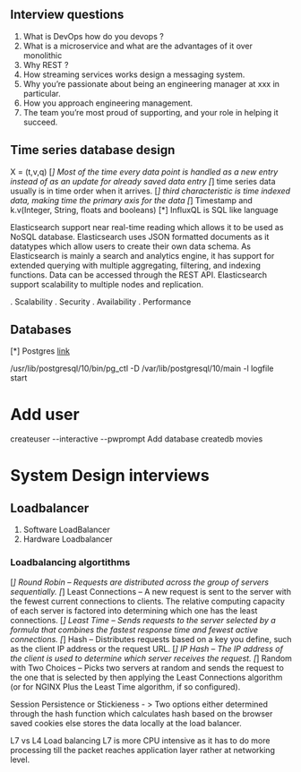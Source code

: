 ## Interview questions
1. What is DevOps how do you devops ?
2. What is a microservice and what are the advantages of it over monolithic
3. Why REST ?
4. How streaming services works design a messaging system.
5. Why you’re passionate about being an engineering manager at xxx in particular.
6. How you approach engineering management.
7. The team you’re most proud of supporting, and your role in helping it succeed.

## Time series database design
X = (t,v,q)
[*] Most of the time every data point is handled as a new entry instead of as an update for already saved data entry
[*] time series data usually is in time order when it arrives.
[*] third characteristic is time indexed data, making time the primary axis for the data
[*] Timestamp and k.v(Integer, String, floats and booleans)
[*] InfluxQL is SQL like language 

Elasticsearch support near real-time
reading which allows it to be used as NoSQL database. Elasticsearch uses JSON
formatted documents as it datatypes which allow users to create their own data
schema. As Elasticsearch is mainly a search and analytics engine, it has support for
extended querying with multiple aggregating, filtering, and indexing functions. Data
can be accessed through the REST API. Elasticsearch support scalability to multiple
nodes and replication.

. Scalability
. Security
. Availability
. Performance

## Databases

[*] Postgres  [link](https://www.digitalocean.com/community/tutorials/how-to-install-and-use-postgresql-on-ubuntu-18-04)

/usr/lib/postgresql/10/bin/pg_ctl -D /var/lib/postgresql/10/main -l logfile start

# Add user
createuser --interactive --pwprompt
Add database 
createdb movies

# System Design interviews
## Loadbalancer
1. Software LoadBalancer
2. Hardware Loadbalancer

### Loadbalancing algortithms
[*] Round Robin – Requests are distributed across the group of servers sequentially.
[*] Least Connections – A new request is sent to the server with the fewest current connections to clients. The relative computing capacity of each server is factored into determining which one has the least connections.
[*] Least Time – Sends requests to the server selected by a formula that combines the
fastest response time and fewest active connections.
[*] Hash – Distributes requests based on a key you define, such as the client IP address or
the request URL. 
[*] IP Hash – The IP address of the client is used to determine which server receives the request.
[*] Random with Two Choices – Picks two servers at random and sends the request to the
one that is selected by then applying the Least Connections algorithm (or for NGINX Plus
the Least Time algorithm, if so configured).

Session Persistence or Stickieness - > Two options either determined through the hash function which calculates hash based on the browser saved cookies else
stores the data locally at the load balancer.

L7 vs L4 Load balancing L7 is more CPU intensive as it has to do more processing till the packet reaches application layer rather at networking level.